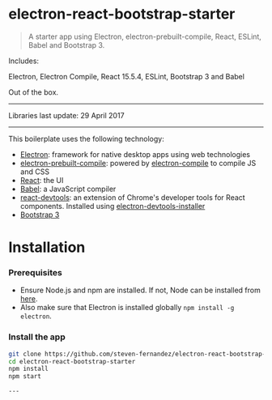 # electron-react-bootstrap-starter
> A starter app using Electron, electron-prebuilt-compile, React, ESLint, Babel and Bootstrap 3.

Includes:

Electron,
Electron Compile,
React 15.5.4,
ESLint,
Bootstrap 3
and Babel

Out of the box.

---

Libraries last update: 29 April 2017

---


This boilerplate uses the following technology:
- [Electron](http://electron.atom.io/ "Electron's Homepage"): framework for native desktop apps using web technologies
- [electron-prebuilt-compile](https://github.com/electron-userland/electron-prebuilt-compile): powered by [electron-compile](https://github.com/electron/electron-compile) to compile JS and CSS
- [React](https://facebook.github.io/react/): the UI
- [Babel](http://babeljs.io/): a JavaScript compiler
- [react-devtools](https://github.com/facebook/react-devtools): an extension of Chrome's developer tools for React components. Installed using [electron-devtools-installer](https://github.com/MarshallOfSound/electron-devtools-installer)
- [Bootstrap 3](http://getbootstrap.com/)


# Installation

### Prerequisites
- Ensure Node.js and npm are installed. If not, Node can be installed from [here](https://nodejs.org/en/ "Node.js.org").
- Also make sure that Electron is installed globally `npm install -g electron`.

### Install the app
```bash
git clone https://github.com/steven-fernandez/electron-react-bootstrap-starter.git
cd electron-react-bootstrap-starter
npm install
npm start

---
